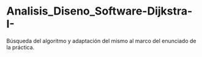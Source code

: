 # Analisis_Diseno_Software-Dijkstra-I-
Búsqueda del algoritmo y adaptación del mismo al marco del enunciado de la práctica.
